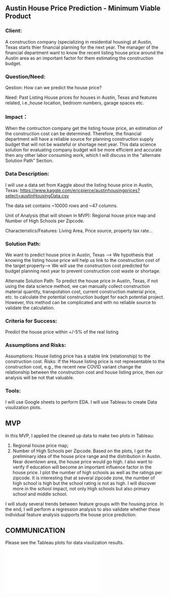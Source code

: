 ## Austin House Price Prediction - Minimum Viable Product

### Client: 

A construction company (specializing in residential housing) at Austin, Texas starts thier financial planning for the next year.
The manager of the financial department want to know the recent listing house price around the Austin area as an important factor for them estimating the construction budget.


### Question/Need:

Qestion: How can we predict the house price? 

Need: Past Listing House prices for houses in Austin, Texas and features related, i.e.,house location, bedroom numbers, garage spaces etc. 

### Impact：

When the contruction company get the listing house price, an estimation of the construction cost can be determined. Therefore, the financial department will
have a reliable source for planning construction supply budget that will not be wasteful or shortage next year. 
This data science solution for evaluating company budget will be more efficient and accurate then any other labor consuming work, which I will discuss in the "alternate Solution Path" Section. 

### Data Description:

I will use a data set from Kaggle about the listing house price in Austin, Texas:
https://www.kaggle.com/ericpierce/austinhousingprices?select=austinHousingData.csv

The data set contains ~10000 rows and ~47 columns.

Unit of Analysis (that will shown in MVP): Regional house price map and Number of High Schools per Zipcode.

Characteristics/Features: Living Area, Price source, property tax rate...

### Solution Path:

We want to predict house price in Austin, Texas --> We hypothesis that knowing the listing house price will help us link to the construction cost of the target property--> We will use the construction cost predicted for budget planning next year to prevent construction cost waste or shortage.

Alternate Solution Path: To predict the house price in Austin, Texas, if not using the data science method, we can manually collect construction material quantity, transpotation cost, current construction material price, etc. to calculate the potential construction budget for each potential project. However, this method can be complicated and with no reliable source to validate the calculation.

### Criteria for Success:

Predict the house price within +/-5% of the real listing 

### Assumptions and Risks:

Assumptions: House listing price has a stable link (relationship) to the construction cost.
Risks: If the House listing price is not representable to the construction cost, e.g., the recent new COVID variant change the relationship between the construction cost and house listing price, then our analysis will be not that valuable.
### Tools:

I will use Google sheets to perform EDA.
I will use Tableau to create Data visulization plots.

## MVP
In this MVP, I applied the cleaned up data to make two plots in Tableau:
1. Regional house price map;
2. Number of High Schools per Zipcode.
Based on the plots, I got the preliminary idea of the house price range and the distribution in Austin. Near downtown area, the house price would go high. I also want to verify if education will become an important influence factor in the house price. I plot the number of high schools as well as the ratings per zipcode. It is interesting that at several zipcode zone, the number of high school is high but the school rating is not as high. I will discover more in the school impact, not only High schools but also primary school and middle school.

I will study several trends between feature groups with the housing price. In the end, I will perform a regression analysis to also validate whether these individual feature analysis supports the house price prediction.

## COMMUNICATION
Please see the Tableau plots for data visulization results.
![](Tableau_plots.pdf)
